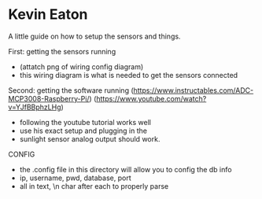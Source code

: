 # Kevin Eaton

A little guide on how to setup the sensors and things.

First: getting the sensors running
- (attatch png of wiring config diagram)
- this wiring diagram is what is needed to get the sensors connected

Second: getting the software running
(https://www.instructables.com/ADC-MCP3008-Raspberry-Pi/)
(https://www.youtube.com/watch?v=YJfBBphzLHg)
- following the youtube tutorial works well
- use his exact setup and plugging in the 
- sunlight sensor analog output should work.

CONFIG
- the .config file in this directory will allow you to config the db info
- ip, username, pwd, database, port
- all in text, \n char after each to properly parse



